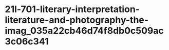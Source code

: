 # 21l-701-literary-interpretation-literature-and-photography-the-imag_035a22cb46d74f8db0c509ac3c06c341
